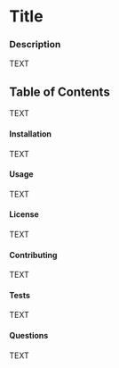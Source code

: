 # Title
 
### Description
TEXT

## Table of Contents
TEXT

#### Installation
TEXT

#### Usage
TEXT 

#### License
TEXT

#### Contributing 
TEXT

#### Tests
TEXT

#### Questions
TEXT



